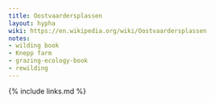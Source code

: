 ```yaml
---
title: Oostvaardersplassen
layout: hypha
wiki: https://en.wikipedia.org/wiki/Oostvaardersplassen
notes:
- wilding book
- Knepp farm
- grazing-ecology-book
- rewilding
---
```


{% include links.md %}